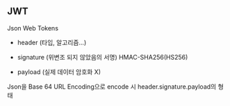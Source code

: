 ## JWT

Json Web Tokens

* header (타입, 알고리즘...)

* signature (위변조 되지 않았음의 서명) HMAC-SHA256(HS256)

* payload (실제 데이터 암호화 X)

Json을 Base 64 URL Encoding으로 encode 시 header.signature.payload의 형태



